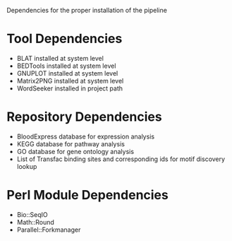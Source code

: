 Dependencies for the proper installation of the pipeline

# Tool Dependencies #

  * BLAT installed at system level
  * BEDTools installed at system level
  * GNUPLOT installed at system level
  * Matrix2PNG installed at system level
  * WordSeeker installed in project path

# Repository Dependencies #

  * BloodExpress database for expression analysis
  * KEGG database for pathway analysis
  * GO database for gene ontology analysis
  * List of Transfac binding sites and corresponding ids for motif discovery lookup

# Perl Module Dependencies #

  * Bio::SeqIO
  * Math::Round
  * Parallel::Forkmanager